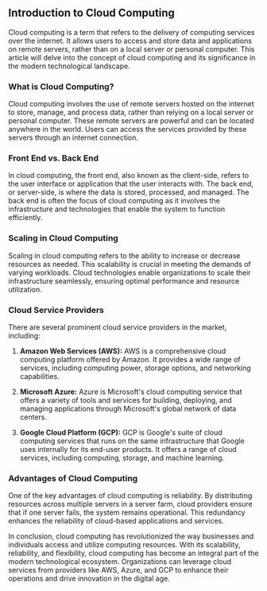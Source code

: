 ## Introduction to Cloud Computing

Cloud computing is a term that refers to the delivery of computing services over the internet. It allows users to access and store data and applications on remote servers, rather than on a local server or personal computer. This article will delve into the concept of cloud computing and its significance in the modern technological landscape.

### What is Cloud Computing?

Cloud computing involves the use of remote servers hosted on the internet to store, manage, and process data, rather than relying on a local server or personal computer. These remote servers are powerful and can be located anywhere in the world. Users can access the services provided by these servers through an internet connection.

### Front End vs. Back End

In cloud computing, the front end, also known as the client-side, refers to the user interface or application that the user interacts with. The back end, or server-side, is where the data is stored, processed, and managed. The back end is often the focus of cloud computing as it involves the infrastructure and technologies that enable the system to function efficiently.

### Scaling in Cloud Computing

Scaling in cloud computing refers to the ability to increase or decrease resources as needed. This scalability is crucial in meeting the demands of varying workloads. Cloud technologies enable organizations to scale their infrastructure seamlessly, ensuring optimal performance and resource utilization.

### Cloud Service Providers

There are several prominent cloud service providers in the market, including:

1. **Amazon Web Services (AWS):** AWS is a comprehensive cloud computing platform offered by Amazon. It provides a wide range of services, including computing power, storage options, and networking capabilities.

2. **Microsoft Azure:** Azure is Microsoft's cloud computing service that offers a variety of tools and services for building, deploying, and managing applications through Microsoft's global network of data centers.

3. **Google Cloud Platform (GCP):** GCP is Google's suite of cloud computing services that runs on the same infrastructure that Google uses internally for its end-user products. It offers a range of cloud services, including computing, storage, and machine learning.

### Advantages of Cloud Computing

One of the key advantages of cloud computing is reliability. By distributing resources across multiple servers in a server farm, cloud providers ensure that if one server fails, the system remains operational. This redundancy enhances the reliability of cloud-based applications and services.

In conclusion, cloud computing has revolutionized the way businesses and individuals access and utilize computing resources. With its scalability, reliability, and flexibility, cloud computing has become an integral part of the modern technological ecosystem. Organizations can leverage cloud services from providers like AWS, Azure, and GCP to enhance their operations and drive innovation in the digital age.